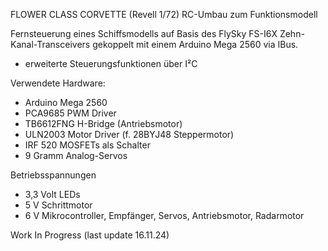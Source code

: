 FLOWER CLASS CORVETTE (Revell 1/72) RC-Umbau zum Funktionsmodell

Fernsteuerung eines Schiffsmodells auf Basis des FlySky FS-I6X Zehn-Kanal-Transceivers gekoppelt mit einem Arduino Mega 2560 via IBus.
- erweiterte Steuerungsfunktionen über I²C

Verwendete Hardware:
- Arduino Mega 2560
- PCA9685 PWM Driver
- TB6612FNG H-Bridge (Antriebsmotor)
- ULN2003 Motor Driver (f. 28BYJ48 Steppermotor)
- IRF 520 MOSFETs als Schalter
- 9 Gramm Analog-Servos

Betriebsspannungen
- 3,3 Volt LEDs
- 5 V Schrittmotor
- 6 V Mikrocontroller, Empfänger, Servos, Antriebsmotor, Radarmotor

Work In Progress (last update 16.11.24)
